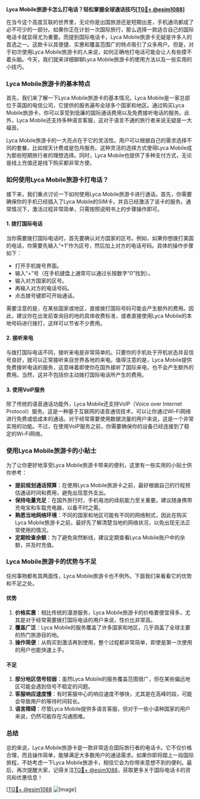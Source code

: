 **Lyca Mobile旅游卡怎么打电话？轻松掌握全球通话技巧[[TG💪+ @esim1088](https://t.me/s/esim1088)]**

在当今这个高度互联的世界里，无论你是出国旅游还是短期出差，手机通讯都成了必不可少的一部分。如果你正在计划一次国际旅行，那么选择一款适合自己的国际电话卡就显得尤为重要。而提到国际电话卡，Lyca Mobile旅游卡无疑是许多人的首选之一。这款卡以其便捷、实惠和覆盖范围广的特点吸引了众多用户。但是，对于初次使用Lyca Mobile旅游卡的人来说，如何正确地打电话可能会让人有些摸不着头脑。今天，我们就来详细聊聊Lyca Mobile旅游卡的使用方法以及一些实用的小技巧。

### Lyca Mobile旅游卡的基本特点

首先，我们来了解一下Lyca Mobile旅游卡的基本情况。Lyca Mobile是一家总部位于英国的电信公司，它提供的服务遍布全球多个国家和地区。通过购买Lyca Mobile旅游卡，你可以享受到低廉的国际通话费用以及免费接听电话的服务。此外，Lyca Mobile还支持多种语言客服，这对于语言不通的旅行者来说无疑是一大福音。

Lyca Mobile旅游卡的一大亮点在于它的灵活性。用户可以根据自己的需求选择不同的套餐，比如按天计费或是包月服务。这种灵活的选择方式使得Lyca Mobile成为那些短期旅行者的理想选择。同时，Lyca Mobile也提供了多种支付方式，无论是线上充值还是线下购买都非常方便。

### 如何使用Lyca Mobile旅游卡打电话？

接下来，我们重点讨论一下如何使用Lyca Mobile旅游卡进行通话。首先，你需要确保你的手机已经插入了Lyca Mobile的SIM卡，并且已经激活了该卡的服务。通常情况下，激活过程非常简单，只需按照说明书上的步骤操作即可。

#### 1. 拨打国际电话

当你需要拨打国际电话时，首先要确认对方国家的区号。例如，如果你想拨打美国的电话，你需要先输入“+1”作为区号，然后加上对方的电话号码。具体的操作步骤如下：

- 打开手机拨号界面。
- 输入“+”号（在手机键盘上通常可以通过长按数字“0”找到）。
- 输入对方国家的区号。
- 再输入对方的电话号码。
- 点击拨号键即可开始通话。

需要注意的是，在某些国家或地区，直接拨打国际号码可能会产生额外的费用。因此，建议你在出发前查询目的地的具体收费标准，或者直接使用Lyca Mobile的本地号码进行拨打，这样可以节省不少费用。

#### 2. 接听来电

与拨打国际电话不同，接听来电是非常简单的。只要你的手机处于开机状态并且信号良好，就可以正常接听来自世界各地的来电。值得注意的是，Lyca Mobile提供免费接听电话的服务，这意味着即使你在国外接听了国际来电，也不会产生额外的费用。当然，这并不包括你主动拨打国际电话所产生的费用。

#### 3. 使用VoIP服务

除了传统的语音通话功能外，Lyca Mobile还支持VoIP（Voice over Internet Protocol）服务。这是一种基于互联网的语音通信技术，可以让你通过Wi-Fi网络进行免费或低成本的通话。对于经常需要使用数据流量的用户来说，这是一个非常实用的功能。不过，在使用VoIP服务之前，你需要确保你的设备已经连接到了稳定的Wi-Fi网络。

### 使用Lyca Mobile旅游卡的小贴士

为了让你更好地享受Lyca Mobile旅游卡带来的便利，这里有一些实用的小贴士供你参考：

- **提前规划通话预算**：在使用Lyca Mobile旅游卡之前，最好根据自己的行程预估通话时间和费用，避免出现意外支出。
- **保持电量充足**：在国外旅行时，手机电池的续航能力至关重要。建议随身携带充电宝和车载充电器，以备不时之需。
- **熟悉当地网络环境**：不同的国家和地区可能有不同的网络制式，因此在购买Lyca Mobile旅游卡之前，最好先了解清楚当地的网络状况，以免出现无法正常使用的情况。
- **定期检查余额**：为了避免突然断线，建议定期查看Lyca Mobile账户中的余额，并及时充值。

### Lyca Mobile旅游卡的优势与不足

任何事物都有其两面性，Lyca Mobile旅游卡也不例外。下面我们来看看它的优势和不足之处。

#### 优势

1. **价格实惠**：相比传统的漫游服务，Lyca Mobile旅游卡的价格要便宜得多，尤其是对于经常需要拨打国际电话的用户来说，性价比非常高。
2. **覆盖广泛**：Lyca Mobile的服务覆盖了许多国家和地区，几乎涵盖了全球主要的热门旅游目的地。
3. **操作简便**：从购买到激活再到使用，整个过程都非常简单，即使是第一次使用的用户也能快速上手。

#### 不足

1. **部分地区信号较弱**：虽然Lyca Mobile的服务覆盖范围很广，但在某些偏远地区可能会遇到信号不稳定的问题。
2. **客服响应速度慢**：有时客服中心的响应速度不够快，尤其是在高峰时段，可能会导致用户的等待时间较长。
3. **语言障碍**：尽管Lyca Mobile提供多语言客服，但对于一些小语种国家的用户来说，仍然可能存在沟通困难。

### 总结

总的来说，Lyca Mobile旅游卡是一款非常适合国际旅行者的电话卡。它不仅价格合理，而且操作简单，能够满足大多数用户的通话需求。如果你即将踏上一段国际旅程，不妨考虑一下Lyca Mobile旅游卡，相信它会为你带来意想不到的便利。最后，再次提醒大家，记得关注[TG💪+ @esim1088](https://t.me/s/esim1088)，获取更多关于国际电话卡的资讯和优惠信息！

[[TG💪+ @esim1088](https://t.me/s/esim1088) ![Image](https://i.postimg.cc/4NQfJmqS/Snipaste-2025-05-13-00-14-12.png)]